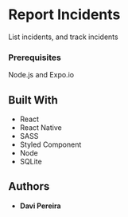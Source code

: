 # Report Incidents

List incidents, and track incidents

### Prerequisites

Node.js and Expo.io

## Built With

* React
* React Native
* SASS
* Styled Component
* Node
* SQLite

## Authors

* **Davi Pereira**
